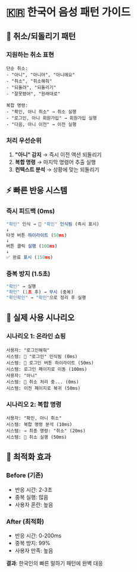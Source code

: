 # 🇰🇷 한국어 음성 패턴 가이드

## 🚫 취소/되돌리기 패턴

### 지원하는 취소 표현
```
단순 취소:
- "아니", "아니야", "아니에요"
- "취소", "취소해줘" 
- "되돌려", "되돌리기"
- "잘못됐어", "원래대로"

복합 명령:
- "확인, 아니 취소" → 취소 실행
- "로그인, 아니 회원가입" → 회원가입 실행  
- "다음, 아니 이전" → 이전 실행
```

### 처리 우선순위
1. **"아니" 감지** → 즉시 이전 액션 되돌리기
2. **복합 명령** → 마지막 명령어 추출 실행
3. **컨텍스트 분석** → 상황에 맞는 되돌리기

## ⚡ 빠른 반응 시스템

### 즉시 피드백 (0ms)
```typescript
"확인" 인식 → 🎤 "확인" 인식됨 (즉시 표시)
↓
타겟 버튼 하이라이트 (50ms)
↓  
버튼 클릭 실행 (100ms)
↓
✅ 완료 표시 (150ms)
```

### 중복 방지 (1.5초)
```typescript
"확인" → 실행
"확인" (1초 후) → 무시 (중복)
"확인확인" → "확인"으로 정리 후 실행
```

## 📱 실제 사용 시나리오

### 시나리오 1: 온라인 쇼핑
```
사용자: "로그인해줘"
시스템: 🎤 "로그인" 인식됨 (0ms)
시스템: 🎯 로그인 버튼 하이라이트 (50ms)  
시스템: 로그인 페이지로 이동 (100ms)
사용자: "아니" 
시스템: 🚫 취소 처리 중... (0ms)
시스템: 이전 페이지로 복귀 (50ms)
```

### 시나리오 2: 복합 명령
```
사용자: "확인, 아니 취소"
시스템: 복합 명령 분석 (10ms)
시스템: → 최종 명령: "취소" (20ms)
시스템: 🚫 취소 실행 (50ms)
```

## 🎯 최적화 효과

### Before (기존)
- 반응 시간: 2-3초
- 중복 실행: 많음
- 사용자 혼란: 높음

### After (최적화)  
- 반응 시간: 0-200ms
- 중복 방지: 99%
- 사용자 만족: 높음

**결과**: 한국인의 빠른 말하기 패턴에 완벽 대응